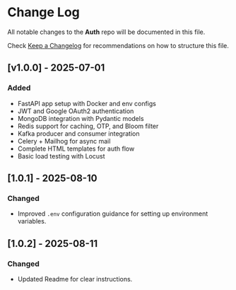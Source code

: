 # Change Log

All notable changes to the **Auth** repo will be documented in this file.

Check [Keep a Changelog](http://keepachangelog.com/) for recommendations on how to structure this file.

## [v1.0.0] - 2025-07-01

### Added
- FastAPI app setup with Docker and env configs
- JWT and Google OAuth2 authentication
- MongoDB integration with Pydantic models
- Redis support for caching, OTP, and Bloom filter
- Kafka producer and consumer integration
- Celery + Mailhog for async mail
- Complete HTML templates for auth flow
- Basic load testing with Locust

## [1.0.1] - 2025-08-10
### Changed
- Improved `.env` configuration guidance for setting up environment variables.

## [1.0.2] - 2025-08-11
### Changed
- Updated Readme for clear instructions.